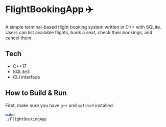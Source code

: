 # FlightBookingApp ✈️

A simple terminal-based flight booking system written in C++ with SQLite. Users can list available flights, book a seat, check their bookings, and cancel them.

## Tech

- C++17
- SQLite3
- CLI interface

## How to Build & Run

First, make sure you have `g++` and `sqlite3` installed.

```bash
make
./FlightBookingApp

